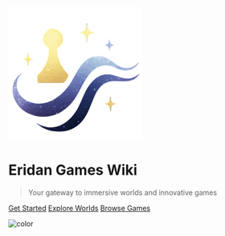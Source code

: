 ![logo](_media/eridan-logo-1-transparent.png)

# Eridan Games Wiki

> Your gateway to immersive worlds and innovative games

[Get Started](#eridan-games-wiki)
[Explore Worlds](worlds/index.md)
[Browse Games](games/index.md)

<!-- background color -->
![color](#0d1117)
